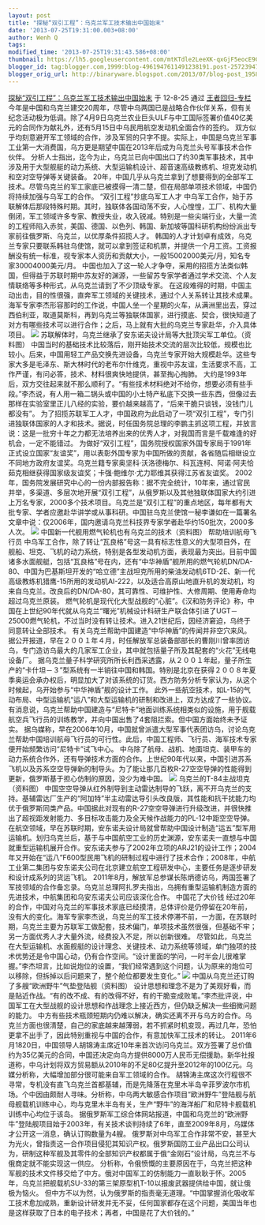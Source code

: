 ```yaml
---
layout: post
title: "探秘“双引工程”：乌克兰军工技术输出中国始末"
date: '2013-07-25T19:31:00.003+08:00'
author: Wenh Q
tags:
modified_time: '2013-07-25T19:31:43.586+08:00'
thumbnail: https://lh5.googleusercontent.com/mtKTdle2LeeXK-qxGjF5eocE9C7ZFUF_UlWSgyQVM1V9EVPogF0e8BDUmbMh-hzmahODanFavJ7lm4LfG1ncAYg9bqL2zRNS7gf6vuKKTQeCovuJp_4=s72-c
blogger_id: tag:blogger.com,1999:blog-4961947611491238191.post-2572394718717458006
blogger_orig_url: http://binaryware.blogspot.com/2013/07/blog-post_1958.html
---
```

[
探秘“双引工程”：乌克兰军工技术输出中国始末](http://blog.china.com/u/060604/863/201208/10084960.html)
于 12-8-25 通过 [王者回归-专栏](http://blog.china.com/u/060604/863/)
今年是中国和乌克兰建交20周年，尽管中乌两国已是战略合作伙伴关系，但有关纪念活动极为低调。除了4月9日乌克兰农业巨头ULF与中工国际签署价值40亿美元的合同作为献礼外，还有5月15日中乌民用航空发动机全面合作的签约。
双方似乎均刻意避开军工领域的合作，涉及军贸的只字不提。实际上，中国是乌克兰军事工业第一大消费国，乌方更是期望中国在2013年后成为乌克兰头号军事技术合作伙伴。
分析人士指出，迄今为止，乌克兰已向中国出口了约30类军事技术，其中涉及用于大型舰艇的动力系统、大型运输机设计、超音速高级教练机、坦克发动机和空对空导弹等关键装备。
20年，中国几乎从乌克兰拿到了想要得到的全部军工技术。尽管乌克兰的军工家底已被摸得一清二楚，但在局部单项技术领域，中国仍将持续加强与乌军工的合作。
“双引工程”抄底乌军工人才
中乌军工合作，始于苏联解体后那段特殊时期。其时，独联体各国动荡不安，人心惶惶，工厂、机构大量倒闭，军工领域许多专家、教授失业，收入锐减。特别是一些尖端行业，大量一流的工程师陷入赤贫，美国、德国、以色列、韩国、新加坡等国科研机构纷纷派出专家前往俄罗斯、乌克兰，以优厚条件招揽人才。
韩国的人才计划卓有成效，乌克兰专家只要联系韩驻乌使馆，就可以拿到签证和机票，并提供一个月工资。工资报酬没有统一标准，视专家本人资历和贡献大小，一般15002000美元/月，知名专家30004000美元/月。
中国也加入了这一轮人才争夺，采用的招揽方法类似韩国，但得益于苏联时期中苏友好的渊源，一些留苏专家学者通过学术交流、个人友情联络等多种形式，从乌克兰请到了不少顶级专家。
在这段难得的时期，中国主动出击，目的性很强，直奔军工领域的关键技术，通过个人关系转让其技术成果。海军专家李杰形容那时的工作说，中国人坐一个星期的火车，从满洲里出去，穿过西伯利亚，取道莫斯科，再到乌克兰等独联体国家，进行摸底、契合，很快知道了对方有哪些技术可以进行合作；之后，马上就有大批的乌克兰专家赴华，介入具体项目。
![](https://lh5.googleusercontent.com/mtKTdle2LeeXK-qxGjF5eocE9C7ZFUF_UlWSgyQVM1V9EVPogF0e8BDUmbMh-hzmahODanFavJ7lm4LfG1ncAYg9bqL2zRNS7gf6vuKKTQeCovuJp_4)
苏联解体时，乌克兰继承了安东诺夫设计局等大批顶尖军工单位。（资料图）
中国当时的基础技术比较落后，刚开始技术交流的层次比较低，规模也比较小。后来，中国用轻工产品交换先进设备，乌克兰专家开始大规模赴华。这些专家大多是毛泽东、斯大林时代的老布尔什维克，重视中苏友谊，生活要求不高，工作严谨，有问必答，技术、材料很爽快地提供，甚至掏心掏肺。
大约是1993年后，双方交往起来就不那么顺利了。“有些技术材料绝对不给你，想要必须有些手段。”李杰说，有人用一箱二锅头或中国的小土特产私底下交换一些东西，但像过去那样在实验室里正儿八经的实验，要价越来越高了，“后来干脆只谈钱，没钱门儿都没有”。
为了招揽苏联军工人才，中国政府为此启动了一项“双引工程”，专门引进独联体国家的人才和技术。据说，时任国务院总理的李鹏主抓这项工程，并放言说：这是一批穷十年之力都无法培养出来的优秀人才，对我国而言是千载难逢的好机会，一定不能错过。
为做好“双引工程”，国务院授权国家外国专家局于1991年正式设立国家“友谊奖”，用以表彰外国专家为中国所做的贡献，各省随后相继设立不同地方政府友谊奖。乌克兰籍专家奥坚科·沃洛德梅尔、科瓦连柯、阿诺·阿夫恰茹克相继获得国家级友谊奖；卡强·鲍维尔·尤力耶维其获得江苏省友谊奖。
2002年，国务院发展研究中心的一份内部报告称：据不完全统计，10年来，通过官民并举，多渠道、多层次地开展“双引工程”，从俄罗斯以及其他独联体国家大约引进上万名专家，2000多个技术项目。乌克兰是“双引工程”的重点地区，每年都有大批专家、学者应邀赴华讲学或从事科研。中国驻乌克兰使馆一秘李谦如在一篇署名文章中说：仅2006年，国内邀请乌克兰科技界专家学者赴华约150批次，2000多人次。
![](https://lh5.googleusercontent.com/FdLM3etYG0RPA5ufQivDBE4mXT4ERfuDqKAHAHryPvAQIpA2phtdyuot5-zo3KXhYVn6pH2l8K-0iWvene1EoDp-98AxrvnrZpyZ7rtxkIJjpfP8vtg)
中国新一代舰用燃气轮机也有乌克兰的技术（资料图）
帮助培训航母飞行员
中乌军工合作，除了转让“瓦良格”号这一具有标志性意义的大型项目外，在舰船、坦克、飞机的动力系统，特别是各型发动机方面，表现最为突出。目前中国诸多水面舰艇，包括“瓦良格”号在内，还有“中华神盾”舰所用的燃气轮机DN/DA-80、中国为巴基斯坦开发的“哈立德”主战坦克所用的柴油发动机6TD-2E、新一代高级教练机猎鹰-15所用的发动机AI-222，以及适合高原山地直升机的发动机，均来自乌克兰。改良后的DN/DA-80，其可靠性、可维护性、大修周期、使用寿命均超过乌克兰原装。
燃气轮机是现代化大型战舰的“心脏”。《汉和防务评论》称，中国在上世纪90年代就从乌克兰“曙光”机械设计科研生产联合体引进了UGT－25000燃气轮机，不过当时没有转让技术。进入21世纪后，因经济窘迫，乌终于同意转让全部技术。
有关乌克兰帮助中国建造“中华神盾”的传闻并非空穴来风。据公开报道，早在２００１年４月，时任解放军总装备部部长的曹刚川曾率团访乌，专门造访乌最大的几家军工企业，其中就包括量子所及其配套的“火花”无线电设备厂。
据乌克兰量子科学研究所所长利西采透露，从２００１年起，量子所生产的“卡什坦－３”型系统有一半销往中国和韩国。特别是北京在获得２００８年夏季奥运会承办权后，明显加大了对该系统的订货。西方防务分析专家认为，从这个时候起，乌开始参与“中华神盾”舰的设计工作。
此外一些航空技术，如L-15的气动布局、中型运输机“运八”和大型运输机的研制和改进上，双方达成了一些协议。有消息说，乌克兰帮助中国建造与“尼特卡”地面训练系统相类似的设施，用于舰载航空兵飞行员的训练教学，并向中国出售了4套阻拦索。但中国方面始终未予证实。
据乌媒称，早在2006年10月，中国就曾派遣大型军事代表团访乌，讨论乌克兰帮助中国培训航母飞行员的可行性。此后，中国工程师、飞行员、海军技术专家便开始频繁访问“尼特卡”试飞中心。
中乌除了航母、战机、地面坦克、装甲车的动力系统合作外，还有导弹技术方面的合作。上世纪90年代以来，中国引进苏系飞机以及苏系空空导弹新的制导头。为了能让那几百枚R-27空空导弹的性能得到更新，俄罗斯基于担心仿制的原因，没少为难中国。
![](https://lh4.googleusercontent.com/HuCX23Mb44G8a11XnXAbfhMbu4LzOhz4pvbDhmZXquzSYBss7GKVGUcDPdwPA64qn6Pk0SB9zfzxBqjJLecfW8FnfghEhS9zSEdROhr3JBHdtA6QGLk)
乌克兰的T-84主战坦克（资料图）
中国空空导弹从红外制导到主动雷达制导的飞跃，离不开乌克兰的支持。基辅雷达厂生产的“阿加特”半主动雷达导引头改良版，其性能和抗干扰能力均优于俄罗斯同类产品。中国据此对现有的R-27空空导弹进行升级改进，并很快推出了超视距发射能力、多目标攻击能力及全天候作战能力的PL-12中距空空导弹。
在航空领域，早在苏联时期，安东诺夫设计局就曾帮助中国设计制造“运五”型军用运输机。划归乌克兰后，基于与中国航空工业的历史渊源，安东诺夫一直想与中国就重型运输机展开合作。安东诺夫参与了2002年立项的ARJ21的设计工作；2004年又开始在“运八”F600型民用飞机的研制过程中进行了技术合作；2008年，中航工业第二集团与安东诺夫公司在北京建立航空工程研发中心，主要任务是逐步研发和设计成系列的货运飞机。
2011年8月，解放军总参谋长陈炳德访乌，两国签署了军技领域的合作备忘录。乌克兰总理阿扎罗夫指出，乌拥有重型运输机制造方面的先进技术，中航集团和乌安东诺夫公司应该深化合作。
中国花了大价钱
经过20年的合作，中国对乌克兰的军事技术家底已经摸清，总体评价是仍停留在20年前，没有大的变化。海军专家李杰说，乌克兰的军工技术停滞不前，一方面，在苏联时期，乌克兰主要为苏联军工做配套，技术偏门，单项技术虽然很强，但基础不牢；另一方面优秀人才大量外流，经费投入不足，所以创新很难。
尽管如此，乌克兰在大型运输机、水面舰艇的设计理念、关键技术、动力系统等领域，单门独项的技术优势还是令中国心动，仍有合作空间。“设计里面的学问，一时半会儿很难掌握。”李杰坦言，比如说炮位的设置，“我们经常遇到这个问题，认为原来的炮位可以移除，但拆掉以后问题来了，整个舱位都要发生变化。”
![](https://lh3.googleusercontent.com/zKOzdqCBh-5q38WMGlP1Y58RZFl8j598h7CvivxmAUq0txEpxETaoPmjPPY1tuvziDDwf_EGNv_vKte1TjEv2aC78TO8LYTsW942WBEqtKJbbgFvYN0)
中国从乌克兰还订购了多艘“欧洲野牛”气垫登陆舰（资料图）
设计思想和理念不是为了美观好看，而是贴近作战。“有的改不成、有的改得不好，有的干脆变成败笔。”李杰批评说，中国军工在大型战舰的设计思想和作战理念上接近西方，但仍缺乏解决一些细微问题的能力。
中方有些技术瓶颈短期内仍难以解决，确实还离不开与乌方的合作。乌克兰方面也很清楚，自己的家底越来越薄弱，若不抓紧时机变现，再过几年，恐怕更拿不出手了，因此特别重视与中国的合作，有意加快军工技术的转让。
2011年6月1820日，中国领导人胡锦涛主席近10年来首次访问乌克兰。双方签署了总价值约为35亿美元的合同，中国还决定向乌方提供8000万人民币无偿援助。新华社报道称，中乌计划将双方贸易额从2010年的不足80亿提升至2012年的100亿元。乌媒分析称，大幅增加部分很可能来自军工领域的合作。
胡锦涛主席这次行程很不寻常，专机没有直飞乌克兰首都基辅，而是先降落在克里木半岛辛菲罗波尔市机场。个中因由颇耐人寻味。分析称，中乌两大敏感合作项目“欧洲野牛”登陆舰与航母舰载机训练中心，均与克里木半岛有关，生产“野牛”的海洋船厂和尼特卡舰载机训练中心均位于该岛。
据俄罗斯军工综合体网站报道，中国和乌克兰的“欧洲野牛”登陆舰项目始于2003年，有关技术谈判持续了6年，直至2009年8月，乌媒体才公开这一消息，确认订购数量为4艘。
俄罗斯对中乌军工合作非常不安，甚至大为光火，曾指责这一合作项目侵犯其知识产权。俄罗斯国防工业产品出口公司认为，研制这种军舰及其零件的全部知识产权都属于俄“金刚石”设计局，乌克兰不与俄商定就不能实现这一供应。
分析称，令俄愤慨的主要原因在于，乌克兰把这种军舰的技术文件移交给了中方。俄对中国军工的仿制能力一直耿耿于怀。2005年，乌克兰把舰载机SU-33的第三架原型机T-10以报废武器提供给中国，就让俄极为恼火。
但中方不以为然，认为俄罗斯的指责毫无道理。“中国掌握消化吸收军工技术愈加成熟，重新设计研发并无不妥，任何国家都存在这个问题，美国当年也是这样获取了日本的电子技术；再者，中国是花了大价钱的。”
